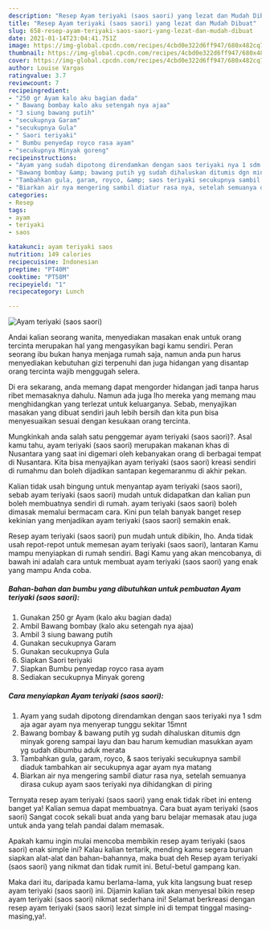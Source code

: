```yaml
---
description: "Resep Ayam teriyaki (saos saori) yang lezat dan Mudah Dibuat"
title: "Resep Ayam teriyaki (saos saori) yang lezat dan Mudah Dibuat"
slug: 658-resep-ayam-teriyaki-saos-saori-yang-lezat-dan-mudah-dibuat
date: 2021-01-14T23:04:41.751Z
image: https://img-global.cpcdn.com/recipes/4cbd0e322d6ff947/680x482cq70/ayam-teriyaki-saos-saori-foto-resep-utama.jpg
thumbnail: https://img-global.cpcdn.com/recipes/4cbd0e322d6ff947/680x482cq70/ayam-teriyaki-saos-saori-foto-resep-utama.jpg
cover: https://img-global.cpcdn.com/recipes/4cbd0e322d6ff947/680x482cq70/ayam-teriyaki-saos-saori-foto-resep-utama.jpg
author: Louise Vargas
ratingvalue: 3.7
reviewcount: 7
recipeingredient:
- "250 gr Ayam kalo aku bagian dada"
- " Bawang bombay kalo aku setengah nya ajaa"
- "3 siung bawang putih"
- "secukupnya Garam"
- "secukupnya Gula"
- " Saori teriyaki"
- " Bumbu penyedap royco rasa ayam"
- "secukupnya Minyak goreng"
recipeinstructions:
- "Ayam yang sudah dipotong direndamkan dengan saos teriyaki nya 1 sdm aja agar ayam nya menyerap tunggu sekitar 15mnt"
- "Bawang bombay &amp; bawang putih yg sudah dihaluskan ditumis dgn minyak goreng sampai layu dan bau harum kemudian masukkan ayam yg sudah dibumbu aduk merata"
- "Tambahkan gula, garam, royco, &amp; saos teriyaki secukupnya sambil diaduk tambahkan air secukupnya agar ayam nya matang"
- "Biarkan air nya mengering sambil diatur rasa nya, setelah semuanya dirasa cukup ayam saos teriyaki nya dihidangkan di piring"
categories:
- Resep
tags:
- ayam
- teriyaki
- saos

katakunci: ayam teriyaki saos 
nutrition: 149 calories
recipecuisine: Indonesian
preptime: "PT40M"
cooktime: "PT58M"
recipeyield: "1"
recipecategory: Lunch

---
```



![Ayam teriyaki (saos saori)](https://img-global.cpcdn.com/recipes/4cbd0e322d6ff947/680x482cq70/ayam-teriyaki-saos-saori-foto-resep-utama.jpg)

Andai kalian seorang wanita, menyediakan masakan enak untuk orang tercinta merupakan hal yang mengasyikan bagi kamu sendiri. Peran seorang ibu bukan hanya menjaga rumah saja, namun anda pun harus menyediakan kebutuhan gizi terpenuhi dan juga hidangan yang disantap orang tercinta wajib menggugah selera.

Di era  sekarang, anda memang dapat mengorder hidangan jadi tanpa harus ribet memasaknya dahulu. Namun ada juga lho mereka yang memang mau menghidangkan yang terlezat untuk keluarganya. Sebab, menyajikan masakan yang dibuat sendiri jauh lebih bersih dan kita pun bisa menyesuaikan sesuai dengan kesukaan orang tercinta. 



Mungkinkah anda salah satu penggemar ayam teriyaki (saos saori)?. Asal kamu tahu, ayam teriyaki (saos saori) merupakan makanan khas di Nusantara yang saat ini digemari oleh kebanyakan orang di berbagai tempat di Nusantara. Kita bisa menyajikan ayam teriyaki (saos saori) kreasi sendiri di rumahmu dan boleh dijadikan santapan kegemaranmu di akhir pekan.

Kalian tidak usah bingung untuk menyantap ayam teriyaki (saos saori), sebab ayam teriyaki (saos saori) mudah untuk didapatkan dan kalian pun boleh membuatnya sendiri di rumah. ayam teriyaki (saos saori) boleh dimasak memalui bermacam cara. Kini pun telah banyak banget resep kekinian yang menjadikan ayam teriyaki (saos saori) semakin enak.

Resep ayam teriyaki (saos saori) pun mudah untuk dibikin, lho. Anda tidak usah repot-repot untuk memesan ayam teriyaki (saos saori), lantaran Kamu mampu menyiapkan di rumah sendiri. Bagi Kamu yang akan mencobanya, di bawah ini adalah cara untuk membuat ayam teriyaki (saos saori) yang enak yang mampu Anda coba.

<!--inarticleads1-->

##### Bahan-bahan dan bumbu yang dibutuhkan untuk pembuatan Ayam teriyaki (saos saori):

1. Gunakan 250 gr Ayam (kalo aku bagian dada)
1. Ambil  Bawang bombay (kalo aku setengah nya ajaa)
1. Ambil 3 siung bawang putih
1. Gunakan secukupnya Garam
1. Gunakan secukupnya Gula
1. Siapkan  Saori teriyaki
1. Siapkan  Bumbu penyedap royco rasa ayam
1. Sediakan secukupnya Minyak goreng




<!--inarticleads2-->

##### Cara menyiapkan Ayam teriyaki (saos saori):

1. Ayam yang sudah dipotong direndamkan dengan saos teriyaki nya 1 sdm aja agar ayam nya menyerap tunggu sekitar 15mnt
1. Bawang bombay &amp; bawang putih yg sudah dihaluskan ditumis dgn minyak goreng sampai layu dan bau harum kemudian masukkan ayam yg sudah dibumbu aduk merata
1. Tambahkan gula, garam, royco, &amp; saos teriyaki secukupnya sambil diaduk tambahkan air secukupnya agar ayam nya matang
1. Biarkan air nya mengering sambil diatur rasa nya, setelah semuanya dirasa cukup ayam saos teriyaki nya dihidangkan di piring




Ternyata resep ayam teriyaki (saos saori) yang enak tidak ribet ini enteng banget ya! Kalian semua dapat membuatnya. Cara buat ayam teriyaki (saos saori) Sangat cocok sekali buat anda yang baru belajar memasak atau juga untuk anda yang telah pandai dalam memasak.

Apakah kamu ingin mulai mencoba membikin resep ayam teriyaki (saos saori) enak simple ini? Kalau kalian tertarik, mending kamu segera buruan siapkan alat-alat dan bahan-bahannya, maka buat deh Resep ayam teriyaki (saos saori) yang nikmat dan tidak rumit ini. Betul-betul gampang kan. 

Maka dari itu, daripada kamu berlama-lama, yuk kita langsung buat resep ayam teriyaki (saos saori) ini. Dijamin kalian tak akan menyesal bikin resep ayam teriyaki (saos saori) nikmat sederhana ini! Selamat berkreasi dengan resep ayam teriyaki (saos saori) lezat simple ini di tempat tinggal masing-masing,ya!.

